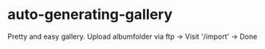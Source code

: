 auto-generating-gallery
=======================

Pretty and easy gallery. Upload albumfolder via ftp -> Visit '/import' -> Done
